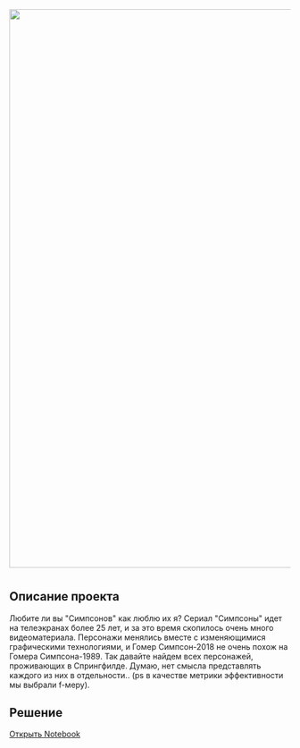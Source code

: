 <div id="header" align="center">
  <img src="https://http2.mlstatic.com/painel-tecido-sublimado-personagens-os-simpsons-30m-x-25m-D_NQ_NP_652113-MLB28082283185_092018-F.jpg" width="1000"/> 
</div>
 

# 
## Описание проекта

Любите ли вы "Симпсонов" как люблю их я? Сериал "Симпсоны" идет на телеэкранах более 25 лет, и за это время скопилось очень много видеоматериала. Персонажи менялись вместе с изменяющимися графическими технологиями, и Гомер Симпсон-2018 не очень похож на Гомера Симпсона-1989. Так давайте найдем всех персонажей, проживающих в Спрингфилде. Думаю, нет смысла представлять каждого из них в отдельности.. (ps в качестве метрики эффективности мы выбрали f-меру).



## Решение
[Открыть Notebook](./catboost-or-keras-which-is-better.ipynb)
